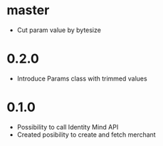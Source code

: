 # master
- Cut param value by bytesize

# 0.2.0
- Introduce Params class with trimmed values

# 0.1.0
- Possibility to call Identity Mind API
- Created posibility to create and fetch merchant
